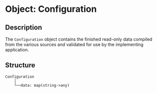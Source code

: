 Object: Configuration
=====================

## Description

The `Configuration` object contains the finished read-only data compiled from
the various sources and validated for use by the implementing application.

## Structure

```text
Configuration
    │
    └──data: map(string->any)
```
